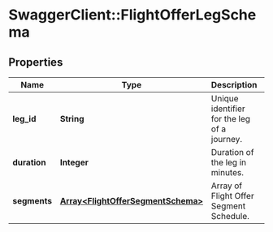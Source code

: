 # SwaggerClient::FlightOfferLegSchema

## Properties
Name | Type | Description | Notes
------------ | ------------- | ------------- | -------------
**leg_id** | **String** | Unique identifier for the leg of a journey. | [optional] 
**duration** | **Integer** | Duration of the leg in minutes. | [optional] 
**segments** | [**Array&lt;FlightOfferSegmentSchema&gt;**](FlightOfferSegmentSchema.md) | Array of Flight Offer Segment Schedule. | [optional] 

